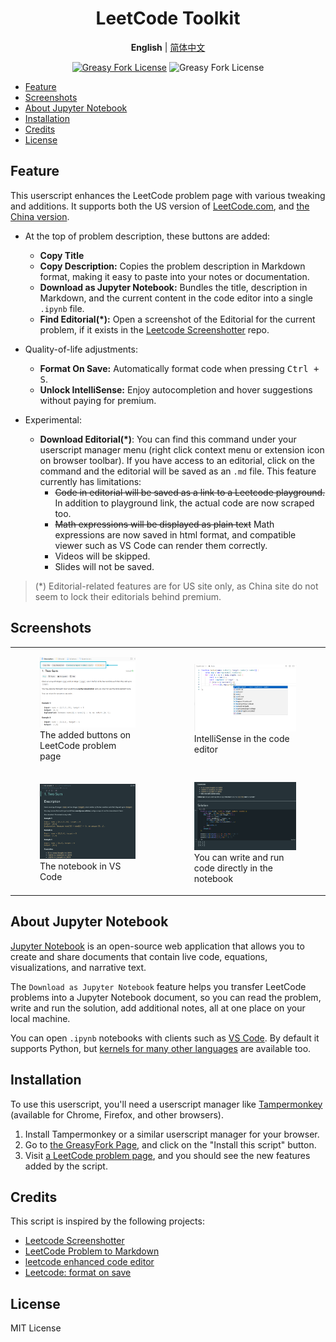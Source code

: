<div align="center" width="100%">

# LeetCode Toolkit <!-- omit from toc -->

**English** | [简体中文](/README-ZH.md)

<a href="https://greasyfork.org/en/scripts/532158"><img alt="Greasy Fork License" src="https://img.shields.io/greasyfork/v/532158"></a>
![Greasy Fork License](https://img.shields.io/greasyfork/l/532158)

</div>

-   [Feature](#feature)
-   [Screenshots](#screenshots)
-   [About Jupyter Notebook](#about-jupyter-notebook)
-   [Installation](#installation)
-   [Credits](#credits)
-   [License](#license)

## Feature

This userscript enhances the LeetCode problem page with various tweaking and additions. It supports both the US version of [LeetCode.com](https://leetcode.com), and [the China version](https://leetcode.cn).

-   At the top of problem description, these buttons are added:

    -   **Copy Title**
    -   **Copy Description:** Copies the problem description in Markdown format, making it easy to paste into your notes or documentation.
    -   **Download as Jupyter Notebook:** Bundles the title, description in Markdown, and the current content in the code editor into a single `.ipynb` file.
    -   **Find Editorial(\*):** Open a screenshot of the Editorial for the current problem, if it exists in the [Leetcode Screenshotter](https://github.com/akhilkammila/leetcode-screenshotter) repo.

-   Quality-of-life adjustments:
    -   **Format On Save:** Automatically format code when pressing <kbd>Ctrl + S</kbd>.
    -   **Unlock IntelliSense:** Enjoy autocompletion and hover suggestions without paying for premium.
-   Experimental:
    -   **Download Editorial(\*)**: You can find this command under your userscript manager menu (right click context menu or extension icon on browser toolbar). If you have access to an editorial, click on the command and the editorial will be saved as an `.md` file. This feature currently has limitations:
        -   ~~Code in editorial will be saved as a link to a Leetcode playground.~~ In addition to playground link, the actual code are now scraped too.
        -   ~~Math expressions will be displayed as plain text~~ Math expressions are now saved in html format, and compatible viewer such as VS Code can render them correctly.
        -   Videos will be skipped.
        -   Slides will not be saved.

> (\*) Editorial-related features are for US site only, as China site do not seem to lock their editorials behind premium.

## Screenshots

<table>
    <tr>
        <td>
            <figure>
                <img src="assets/screenshot-1.png" />
                <figcaption>The added buttons on LeetCode problem page</figcaption>
            </figure>
        </td>
        <td>
            <figure>
                <img src="assets/screenshot-4.png" />
                <figcaption>IntelliSense in the code editor</figcaption>
            </figure>
        </td>
    </tr>
    <tr>
        <td>
            <figure>
                <img src="assets/screenshot-2.png" />
                <figcaption>The notebook in VS Code</figcaption>
            </figure>
        </td>
        <td>
            <figure>
                <img src="assets/screenshot-3.png" />
                <figcaption>
                    You can write and run code directly in the notebook
                </figcaption>
            </figure>
        </td>
    </tr>
</table>

## About Jupyter Notebook

[Jupyter Notebook](https://jupyter-notebook.readthedocs.io/en/latest/) is an open-source web application that allows you to create and share documents that contain live code, equations, visualizations, and narrative text.

The `Download as Jupyter Notebook` feature helps you transfer LeetCode problems into a Jupyter Notebook document, so you can read the problem, write and run the solution, add additional notes, all at one place on your local machine.

You can open `.ipynb` notebooks with clients such as [VS Code](https://code.visualstudio.com/docs/datascience/jupyter-notebooks). By default it supports Python, but [kernels for many other languages](https://github.com/jupyter/jupyter/wiki/Jupyter-kernels) are available too.

## Installation

To use this userscript, you'll need a userscript manager like [Tampermonkey](https://www.tampermonkey.net/) (available for Chrome, Firefox, and other browsers).

1. Install Tampermonkey or a similar userscript manager for your browser.
2. Go to [the GreasyFork Page](https://greasyfork.org/en/scripts/532158), and click on the "Install this script" button.
3. Visit [a LeetCode problem page](https://leetcode.com/problems/two-sum/), and you should see the new features added by the script.

## Credits

This script is inspired by the following projects:

-   [Leetcode Screenshotter](https://github.com/akhilkammila/leetcode-screenshotter)
-   [LeetCode Problem to Markdown](https://greasyfork.org/en/scripts/448601)
-   [leetcode enhanced code editor](https://greasyfork.org/en/scripts/502740-leetcode-enhanced-code-editor)
-   [Leetcode: format on save](https://greasyfork.org/en/scripts/481927-leetcode-format-on-save)

## License

MIT License
